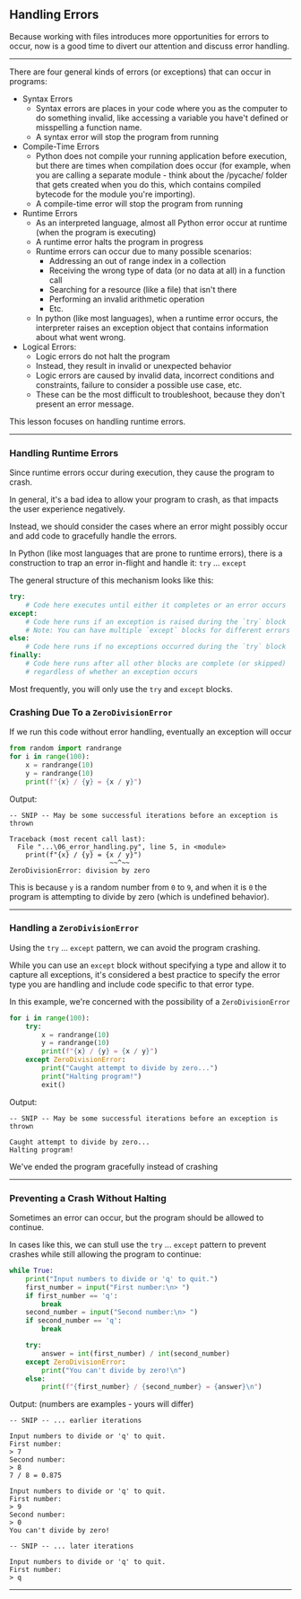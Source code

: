 ## Handling Errors

Because working with files introduces more opportunities for errors to occur,
now is a good time to divert our attention and discuss error handling.

---

There are four general kinds of errors (or exceptions) that can occur in 
programs:

* Syntax Errors
    * Syntax errors are places in your code where you as the computer to do
      something invalid, like accessing a variable you have't defined or
      misspelling a function name.
    * A syntax error will stop the program from running
* Compile-Time Errors
    * Python does not compile your running application before execution, but
      there are times when compilation does occur (for example, when you are
      calling a separate module - think about the /pycache/ folder that gets
      created when you do this, which contains compiled bytecode for the
      module you're importing).
    * A compile-time error will stop the program from running
* Runtime Errors
    * As an interpreted language, almost all Python error occur at runtime
      (when the program is executing)
    * A runtime error halts the program in progress
    * Runtime errors can occur due to many possible scenarios:
        * Addressing an out of range index in a collection
        * Receiving the wrong type of data (or no data at all) in a function 
          call
        * Searching for a resource (like a file) that isn't there
        * Performing an invalid arithmetic operation
        * Etc.
    * In python (like most languages), when a runtime error occurs, the
      interpreter raises an exception object that contains information about
      what went wrong.
* Logical Errors:
    * Logic errors do not halt the program
    * Instead, they result in invalid or unexpected behavior
    * Logic errors are caused by invalid data, incorrect conditions and
      constraints, failure to consider a possible use case, etc.
    * These can be the most difficult to troubleshoot, because they don't
      present an error message.

This lesson focuses on handling runtime errors.

---

### Handling Runtime Errors

Since runtime errors occur during execution, they cause the program to crash.

In general, it's a bad idea to allow your program to crash, as that impacts the
user experience negatively.

Instead, we should consider the cases where an error might possibly occur and
add code to gracefully handle the errors.

In Python (like most languages that are prone to runtime errors), there is a
construction to trap an error in-flight and handle it: `try` ... `except`

The general structure of this mechanism looks like this:

```python
try:
    # Code here executes until either it completes or an error occurs
except:
    # Code here runs if an exception is raised during the `try` block
    # Note: You can have multiple `except` blocks for different errors
else:
    # Code here runs if no exceptions occurred during the `try` block
finally:
    # Code here runs after all other blocks are complete (or skipped)
    # regardless of whether an exception occurs
```

Most frequently, you will only use the `try` and `except` blocks.

### Crashing Due To a `ZeroDivisionError`

If we run this code without error handling, eventually an exception will occur

```python
from random import randrange
for i in range(100):
    x = randrange(10)
    y = randrange(10)
    print(f"{x} / {y} = {x / y}")
```

Output:

```
-- SNIP -- May be some successful iterations before an exception is thrown

Traceback (most recent call last):
  File "...\06_error_handling.py", line 5, in <module>
    print(f"{x} / {y} = {x / y}")
                         ~~^~~
ZeroDivisionError: division by zero
```

This is because `y` is a random number from `0` to `9`, and when it is `0` the
program is attempting to divide by zero (which is undefined behavior).

---

### Handling a `ZeroDivisionError`

Using the `try` ... `except` pattern, we can avoid the program crashing.

While you can use an `except` block without specifying a type and allow it to
capture all exceptions, it's considered a best practice to specify the error
type you are handling and include code specific to that error type.

In this example, we're concerned with the possibility of a `ZeroDivisionError`

```python
for i in range(100):
    try:
        x = randrange(10)
        y = randrange(10)
        print(f"{x} / {y} = {x / y}")
    except ZeroDivisionError:
        print("Caught attempt to divide by zero...")
        print("Halting program!")
        exit()
```

Output:

```
-- SNIP -- May be some successful iterations before an exception is thrown

Caught attempt to divide by zero...
Halting program!
```

We've ended the program gracefully instead of crashing

---

### Preventing a Crash Without Halting

Sometimes an error can occur, but the program should be allowed to continue.

In cases like this, we can stull use the `try` ... `except` pattern to
prevent crashes while still allowing the program to continue:

```python
while True:
    print("Input numbers to divide or 'q' to quit.")
    first_number = input("First number:\n> ")
    if first_number == 'q':
        break
    second_number = input("Second number:\n> ")
    if second_number == 'q':
        break

    try:
        answer = int(first_number) / int(second_number)
    except ZeroDivisionError:
        print("You can't divide by zero!\n")
    else:
        print(f"{first_number} / {second_number} = {answer}\n")
```

Output: (numbers are examples - yours will differ)

```
-- SNIP -- ... earlier iterations

Input numbers to divide or 'q' to quit.
First number:
> 7
Second number:
> 8
7 / 8 = 0.875

Input numbers to divide or 'q' to quit.
First number:
> 9
Second number:
> 0
You can't divide by zero!

-- SNIP -- ... later iterations

Input numbers to divide or 'q' to quit.
First number:
> q
```

---
